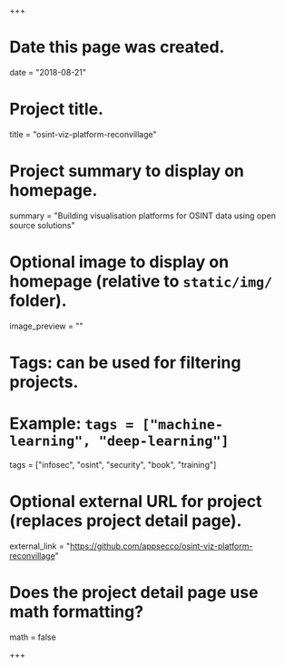 +++
# Date this page was created.
date = "2018-08-21"

# Project title.
title = "osint-viz-platform-reconvillage"

# Project summary to display on homepage.
summary = "Building visualisation platforms for OSINT data using open source solutions"

# Optional image to display on homepage (relative to `static/img/` folder).
image_preview = ""

# Tags: can be used for filtering projects.
# Example: `tags = ["machine-learning", "deep-learning"]`
tags = ["infosec", "osint", "security", "book", "training"]

# Optional external URL for project (replaces project detail page).
external_link = "https://github.com/appsecco/osint-viz-platform-reconvillage"

# Does the project detail page use math formatting?
math = false

+++
